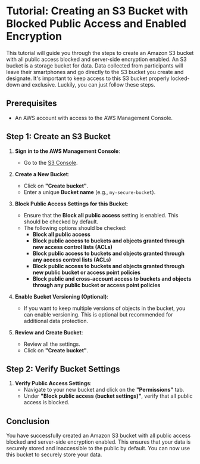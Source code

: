 # Tutorial: Creating an S3 Bucket with Blocked Public Access and Enabled Encryption

This tutorial will guide you through the steps to create an Amazon S3 bucket with all public access blocked and server-side encryption enabled. An S3 bucket is a storage bucket for data. Data collected from participants will leave their smartphones and go directly to the S3 bucket you create and designate. It's important to keep access to this S3 bucket properly locked-down and exclusive. Luckily, you can just follow these steps.

## Prerequisites
- An AWS account with access to the AWS Management Console.

## Step 1: Create an S3 Bucket

1. **Sign in to the AWS Management Console**:
    - Go to the [S3 Console](https://console.aws.amazon.com/s3/).

2. **Create a New Bucket**:
    - Click on **"Create bucket"**.
    - Enter a unique **Bucket name** (e.g., `my-secure-bucket`).

3. **Block Public Access Settings for this Bucket**:
    - Ensure that the **Block all public access** setting is enabled. This should be checked by default.
    - The following options should be checked:
        - **Block all public access**
        - **Block public access to buckets and objects granted through new access control lists (ACLs)**
        - **Block public access to buckets and objects granted through any access control lists (ACLs)**
        - **Block public access to buckets and objects granted through new public bucket or access point policies**
        - **Block public and cross-account access to buckets and objects through any public bucket or access point policies**

4. **Enable Bucket Versioning (Optional)**:
    - If you want to keep multiple versions of objects in the bucket, you can enable versioning. This is optional but recommended for additional data protection.

5. **Review and Create Bucket**:
    - Review all the settings.
    - Click on **"Create bucket"**.

## Step 2: Verify Bucket Settings

1. **Verify Public Access Settings**:
    - Navigate to your new bucket and click on the **"Permissions"** tab.
    - Under **"Block public access (bucket settings)"**, verify that all public access is blocked.

## Conclusion

You have successfully created an Amazon S3 bucket with all public access blocked and server-side encryption enabled. This ensures that your data is securely stored and inaccessible to the public by default. You can now use this bucket to securely store your data.